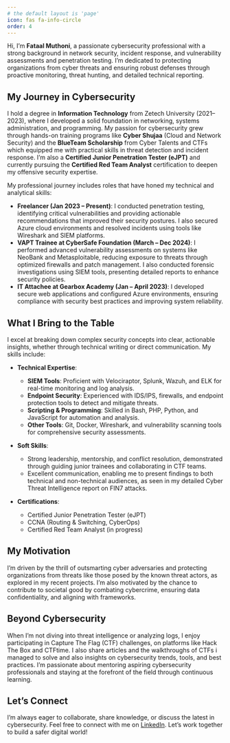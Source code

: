 ```yaml
---
# the default layout is 'page'
icon: fas fa-info-circle
order: 4
---
```


Hi, I’m **Fataal Muthoni**, a passionate cybersecurity professional with a strong background in network security, incident response, and vulnerability assessments and penetration testing. I’m dedicated to protecting organizations from cyber threats and ensuring robust defenses through proactive monitoring, threat hunting, and detailed technical reporting.

## My Journey in Cybersecurity

I hold a degree in **Information Technology** from Zetech University (2021–2023), where I developed a solid foundation in networking, systems administration, and programming. My passion for cybersecurity grew through hands-on training programs like **Cyber Shujaa** (Cloud and Network Security) and the **BlueTeam Scholarship** from Cyber Talents and CTFs which equipped me with practical skills in threat detection and incident response. I’m also a **Certified Junior Penetration Tester (eJPT)** and currently pursuing the **Certified Red Team Analyst** certification to deepen my offensive security expertise.

My professional journey includes roles that have honed my technical and analytical skills:

- **Freelancer (Jan 2023 – Present)**: I conducted penetration testing, identifying critical vulnerabilities and providing actionable recommendations that improved their security postures. I also secured Azure cloud environments and resolved incidents using tools like Wireshark and SIEM platforms.
- **VAPT Trainee at CyberSafe Foundation (March – Dec 2024)**: I performed advanced vulnerability assessments on systems like NeoBank and Metasploitable, reducing exposure to threats through optimized firewalls and patch management. I also conducted forensic investigations using SIEM tools, presenting detailed reports to enhance security policies.
- **IT Attachee at Gearbox Academy (Jan – April 2023)**: I developed secure web applications and configured Azure environments, ensuring compliance with security best practices and improving system reliability.

## What I Bring to the Table

I excel at breaking down complex security concepts into clear, actionable insights, whether through technical writing or direct communication. My skills include:

- **Technical Expertise**:
  - **SIEM Tools**: Proficient with Velociraptor, Splunk, Wazuh, and ELK for real-time monitoring and log analysis.
  - **Endpoint Security**: Experienced with IDS/IPS, firewalls, and endpoint protection tools to detect and mitigate threats.
  - **Scripting & Programming**: Skilled in Bash, PHP, Python, and JavaScript for automation and analysis.
  - **Other Tools**: Git, Docker, Wireshark, and vulnerability scanning tools for comprehensive security assessments.

- **Soft Skills**:
  - Strong leadership, mentorship, and conflict resolution, demonstrated through guiding junior trainees and collaborating in CTF teams.
  - Excellent communication, enabling me to present findings to both technical and non-technical audiences, as seen in my detailed Cyber Threat Intelligence report on FIN7 attacks.

- **Certifications**:
  - Certified Junior Penetration Tester (eJPT)
  - CCNA (Routing & Switching, CyberOps)
  - Certified Red Team Analyst (in progress)

## My Motivation

I’m driven by the thrill of outsmarting cyber adversaries and protecting organizations from threats like those posed by the known threat actors, as explored in my recent projects. I’m also motivated by the chance to contribute to societal good by combating cybercrime, ensuring data confidentiality, and aligning with frameworks.

## Beyond Cybersecurity

When I’m not diving into threat intelligence or analyzing logs, I enjoy participating in Capture The Flag (CTF) challenges, on platforms like Hack The Box and CTFtime. I also share articles and the walkthroughs of CTFs i managed to solve and also insights on cybersecurity trends, tools, and best practices. I’m passionate about mentoring aspiring cybersecurity professionals and staying at the forefront of the field through continuous learning.

## Let’s Connect

I’m always eager to collaborate, share knowledge, or discuss the latest in cybersecurity. Feel free to connect with me on [LinkedIn](https://www.linkedin.com/in/fataal-muthoni). Let’s work together to build a safer digital world!

